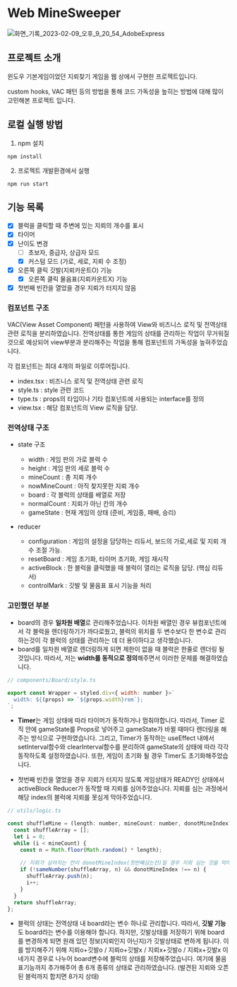 # Web MineSweeper

![화면_기록_2023-02-09_오후_9_20_54_AdobeExpress](https://user-images.githubusercontent.com/92029332/217812022-f989b1b4-bbf8-480d-90c2-8184ff3d5d3e.gif)


## 프로젝트 소개

윈도우 기본게임이었던 지뢰찾기 게임을 웹 상에서 구현한 프로젝트입니다.

custom hooks, VAC 패턴 등의 방법을 통해 코드 가독성을 높히는 방법에 대해 많이 고민해본 프로젝트 입니다.


## 로컬 실행 방법

1. npm 설치
```
npm install
```

2. 프로젝트 개발환경에서 실행
```
npm run start
```

## 기능 목록

- [x] 블럭을 클릭할 때 주변에 있는 지뢰의 개수를 표시
- [x] 타이머
- [x] 난이도 변경
    - [ ] 초보자, 중급자, 상급자 모드
    - [x] 커스텀 모드 (가로, 세로, 지뢰 수 조정)
- [x] 오른쪽 클릭 깃발(지뢰카운트O) 기능
    - [x] 오른쪽 클릭 물음표(지뢰카운트X) 기능
- [x] 첫번째 빈칸을 열었을 경우 지뢰가 터지지 않음

### 컴포넌트 구조

VAC(View Asset Component) 패턴을 사용하여 View와 비즈니스 로직 및 전역상태 관련 로직을 분리하였습니다.
전역상태를 통한 게임의 상태를 관리하는 작업이 무거워질 것으로 예상되어 view부분과 분리해주는 작업을 통해 컴포넌트의 가독성을 높혀주었습니다.

각 컴포넌트는 최대 4개의 파일로 이루어집니다.

- index.tsx : 비즈니스 로직 및 전역상태 관련 로직
- style.ts : style 관련 코드
- type.ts : props의 타입이나 기타 컴포넌트에 사용되는 interface를 정의
- view.tsx : 해당 컴포넌트의 View 로직을 담당.


### 전역상태 구조

- state 구조
    - width : 게임 판의 가로 블럭 수
    - height : 게임 판의 세로 블럭 수
    - mineCount : 총 지뢰 개수
    - nowMineCount : 아직 찾지못한 지뢰 개수
    - board : 각 블럭의 상태를 배열로 저장
    - normalCount : 지뢰가 아닌 칸의 개수
    - gameState : 현재 게임의 상태 (준비, 게임중, 패배, 승리)

- reducer
    - configuration : 게임의 설정을 담당하는 리듀서, 보드의 가로,세로 및 지뢰 개수 조절 가능.
    - resetBoard : 게임 초기화, 타이머 초기화, 게임 재시작
    - activeBlock : 한 블럭을 클릭했을 때 블럭이 열리는 로직을 담당. (핵심 리듀서)
    - controlMark : 깃발 및 물음표 표시 기능을 처리

### 고민했던 부분

* board의 경우 **일차원 배열**로 관리해주었습니다. 이차원 배열인 경우 뷰컴포넌트에서 각 블럭을 렌더링하기가 까다로웠고, 블럭의 위치를 두 변수보다 한 변수로 관리하는것이 각 블럭의 상태를 관리하는 데 더 용이하다고 생각했습니다. 
* board를 일차원 배열로 렌더링하게 되면 제한이 없을 때 블럭은 한줄로 렌더링 될 것입니다. 따라서, 저는 **width를 동적으로 정의**해주면서 이러한 문제를 해결하였습니다.

```javascript
// components/Board/style.ts

export const Wrapper = styled.div<{ width: number }>`
  width: ${(props) => `${props.width}rem`};
`;
```

* **Timer**는 게임 상태에 따라 타이머가 동작하거나 멈춰야합니다. 따라서, Timer 로직 안에 gameState를 Props로 넣어주고 gameState가 바뀔 때마다 렌더링을 해주는 방식으로 구현하였습니다. 그리고, Timer가 동작하는 useEffect 내에서 setInterval함수와 clearInterval함수를 분리하여 gameState의 상태에 따라 각각 동작하도록 설정하였습니다. 또한, 게임이 초기화 될 경우 Timer도 초기화해주었습니다.

* 첫번째 빈칸을 열었을 경우 지뢰가 터지지 않도록 게임상태가 READY인 상태에서 activeBlock Reducer가 동작할 때 지뢰를 심어주었습니다. 지뢰를 심는 과정에서 해당 index의 블럭에 지뢰를 못심게 막아주었습니다.
```javascript
// utils/logic.ts

const shuffleMine = (length: number, mineCount: number, donotMineIndex?: number): number[] => {
  const shuffleArray = [];
  let i = 0;
  while (i < mineCount) {
    const n = Math.floor(Math.random() * length);
    
    // 지뢰가 심어지는 칸이 donotMineIndex(첫번째심는칸)일 경우 지뢰 심는 것을 막아주었습니다.
    if (!sameNumber(shuffleArray, n) && donotMineIndex !== n) {
      shuffleArray.push(n);
      i++;
    }
  }
  return shuffleArray;
};
```

* 블럭의 상태는 전역상태 내 board라는 변수 하나로 관리합니다. 따라서, **깃발 기능**도 board라는 변수를 이용해야 합니다. 하지만, 깃발상태를 저장하기 위해 board를 변경하게 되면 원래 있던 정보(지뢰인지 아닌지)가 깃발상태로 변하게 됩니다. 이를 방지해주기 위해 지뢰o+깃발o / 지뢰o+깃발x / 지뢰x+깃발o / 지뢰x+깃발x 이 네가지 경우로 나누어 board변수에 블럭의 상태를 저장해주었습니다. 여기에 물음표기능까지 추가해주어 총 6개 종류의 상태로 관리하였습니다. (발견된 지뢰와 오픈된 블럭까지 합치면 8가지 상태)
